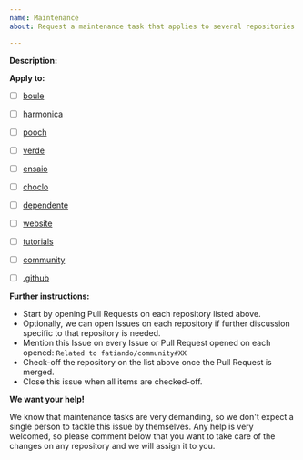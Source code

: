 ```yaml
---
name: Maintenance
about: Request a maintenance task that applies to several repositories

---
```


**Description:**
<!--
Describe what should be changed, replaced or implemented. Be as detailed as possible. Explain why we should do it and its benefits. If intended for a single repository, open an Issue on it instead. Don't be afraid to ask for help. Maintaining a large number of repositories is not easy and it's better if we split the work.
-->




**Apply to:**
<!--
Edit the list of repositories where this should be implemented.
-->

- [ ] [boule](https://github.com/fatiando/boule)
- [ ] [harmonica](https://github.com/fatiando/harmonica)
- [ ] [pooch](https://github.com/fatiando/pooch)
- [ ] [verde](https://github.com/fatiando/verde)
- [ ] [ensaio](https://github.com/fatiando/ensaio)
- [ ] [choclo](https://github.com/fatiando/choclo)
- [ ] [dependente](https://github.com/fatiando/dependente)
- [ ] [website](https://github.com/fatiando/website)
- [ ] [tutorials](https://github.com/fatiando/tutorials)
- [ ] [community](https://github.com/fatiando/community)
- [ ] [.github](https://github.com/fatiando/.github)


<!--
DO NOT EDIT THE FOLLOWING
-->

**Further instructions:**

* Start by opening Pull Requests on each repository listed above.
* Optionally, we can open Issues on each repository if further discussion specific to that repository is needed.
* Mention this Issue on every Issue or Pull Request opened on each opened: `Related to fatiando/community#XX`
* Check-off the repository on the list above once the Pull Request is merged.
* Close this issue when all items are checked-off.

**We want your help!**

We know that maintenance tasks are very demanding, so we don't expect a single person to tackle this issue by themselves. Any help is very welcomed, so please comment below that you want to take care of the changes on any repository and we will assign it to you.
